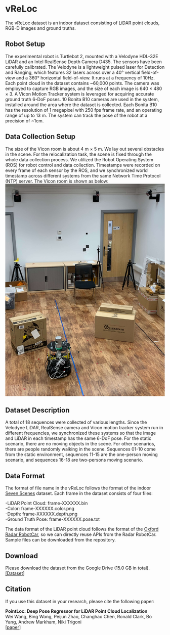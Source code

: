 # vReLoc

The vReLoc dataset is an indoor dataset consisting of LiDAR point clouds, RGB-D images and ground truths.

## Robot Setup
The experimental robot is Turtlebot 2, mounted with a Velodyne HDL-32E LiDAR and an Intel RealSense Depth Camera D435. The sensors have been carefully calibrated. The Velodyne is a lightweight pulsed laser for Detection and Ranging, which features 32 lasers across over a 40° vertical field-of-view and a 360° horizontal field-of-view. It runs at a frequency of 10Hz. Each point cloud in the dataset contains ~60,000 points. The camera was employed to capture RGB images, and the size of each image is 640 × 480 × 3. A Vicon Motion Tracker system is leveraged for acquiring accurate ground truth 6-DoF poses. 10 Bonita B10 cameras are used in the system, installed around the area where the dataset is collected. Each Bonita B10 has the resolution of 1 megapixel with 250 fps frame rate, and an operating range of up to 13 m. The system can track the pose of the robot at a precision of ~1cm.

## Data Collection Setup
The size of the Vicon room is about 4 m × 5 m. We lay out several obstacles in the scene. For the relocalization task, the scene is fixed through the whole data collection process. We utilized the Robot Operating System (ROS) for robot control and data collection. Timestamps were recorded on every frame of each sensor by the ROS, and we synchronized world timestamp across different systems from the same Network Time Protocol (NTP) server. The Vicon room is shown as below: <br>
<img src='vicon.jpg'>

## Dataset Description
A total of 18 sequences were collected of various lengths. Since the Velodyne LiDAR, RealSense camera and Vicon motion tracker system run in different frequencies, we synchronized these systems so that the image and LiDAR in each timestamp has the same 6-DoF pose. For the static scenario, there are no moving objects in the scene. For other scenarios, there are people randomly walking in the scene. Sequences 01-10 come from the static environment, sequences 11-15 are the one-person moving scenario, and sequences 16-18 are two-persons moving scenario.

## Data Format
The format of file name in the vReLoc follows the format of the indoor [Seven Scenes](https://www.microsoft.com/en-us/research/project/rgb-d-dataset-7-scenes/) dataset. Each frame in the dataset consists of four files:

  -LiDAR Point Cloud: frame-XXXXXX.bin <br>
  -Color: frame-XXXXXX.color.png <br>
  -Depth: frame-XXXXXX.depth.png <br>
  -Ground Truth Pose: frame-XXXXXX.pose.txt <br>

The data format of the LiDAR point cloud follows the format of the [Oxford Radar RobotCar](https://oxford-robotics-institute.github.io/radar-robotcar-dataset/), so we can directly reuse APIs from the Radar RobotCar. Sample files can be downloaded from the repository.

## Download 
Please download the dataset from the Google Drive (15.0 GB in total).
[[Dataset]](https://drive.google.com/file/d/1X1kGrncnGcldGM5EzujFDDhdlBiasv1q/view?usp=sharing)

## Citation
If you use this dataset in your research, please cite the following paper:

**PointLoc: Deep Pose Regressor for LiDAR Point Cloud Localization** <br>
Wei Wang, Bing Wang, Peijun Zhao, Changhao Chen, Ronald Clark, Bo Yang, Andrew Markham, Niki Trigoni <br>
[[paper]](https://arxiv.org/abs/2003.02392)
